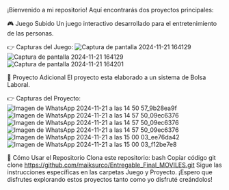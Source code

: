 ¡Bienvenido a mi repositorio! Aquí encontrarás dos proyectos principales:

🎮 Juego Subido
Un juego interactivo desarrollado para el entretenimiento de las personas.

👉 Capturas del Juego:
![Captura de pantalla 2024-11-21 164129](https://github.com/user-attachments/assets/6bb57f15-6af3-4d3b-b939-05738f9989c1)
![Captura de pantalla 2024-11-21 164129](https://github.com/user-attachments/assets/9e711f84-08be-46ad-b411-7a4635bcef89)
![Captura de pantalla 2024-11-21 164201](https://github.com/user-attachments/assets/f04c7ae4-98ba-40d6-a503-d1cc67686969)

📂 Proyecto Adicional
El proyecto esta elaborado a un sistema de Bolsa Laboral.

👉 Capturas del Proyecto:
![Imagen de WhatsApp 2024-11-21 a las 14 50 57_9b28ea9f](https://github.com/user-attachments/assets/034f8262-13e5-4600-878d-cce019473b93)
![Imagen de WhatsApp 2024-11-21 a las 14 57 50_09ec6376](https://github.com/user-attachments/assets/f0f3c050-c162-4f0f-b103-42e12300991f)
![Imagen de WhatsApp 2024-11-21 a las 14 57 50_09ec6376](https://github.com/user-attachments/assets/b9df7eb2-482c-4045-a0fa-d7256f1c6157)
![Imagen de WhatsApp 2024-11-21 a las 14 57 50_09ec6376](https://github.com/user-attachments/assets/770d6f2d-a693-47e0-8ee8-eb8444d24313)
![Imagen de WhatsApp 2024-11-21 a las 15 00 03_ee76da42](https://github.com/user-attachments/assets/68e3daa3-f40a-45d0-b879-c83066ef9237)
![Imagen de WhatsApp 2024-11-21 a las 15 00 03_f12be7e8](https://github.com/user-attachments/assets/cc96e9fc-6abf-47f6-b839-2ae21e9f13d3)

🚀 Cómo Usar el Repositorio
Clona este repositorio:
bash
Copiar código
git clone https://github.com/maiksurco/Entregable_Final_MOVILES.git
Sigue las instrucciones específicas en las carpetas Juego y Proyecto.
¡Espero que disfrutes explorando estos proyectos tanto como yo disfruté creándolos!
